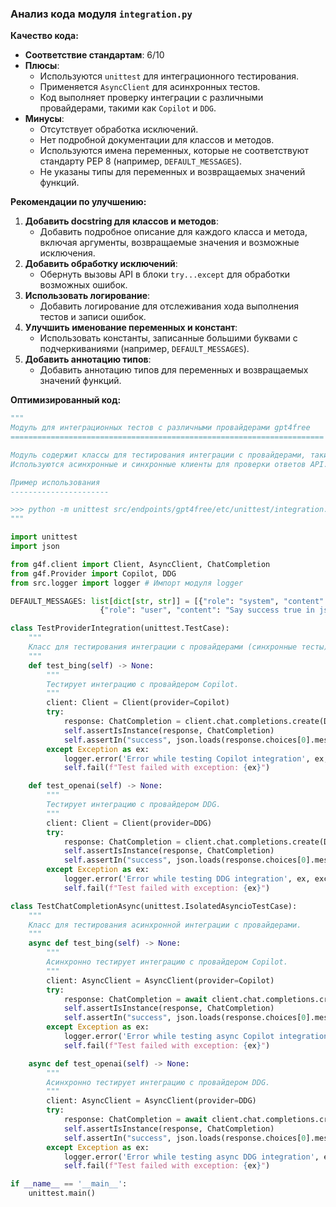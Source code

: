### **Анализ кода модуля `integration.py`**

**Качество кода:**

- **Соответствие стандартам**: 6/10
- **Плюсы**:
    - Используются `unittest` для интеграционного тестирования.
    - Применяется `AsyncClient` для асинхронных тестов.
    - Код выполняет проверку интеграции с различными провайдерами, такими как `Copilot` и `DDG`.
- **Минусы**:
    - Отсутствует обработка исключений.
    - Нет подробной документации для классов и методов.
    - Используются имена переменных, которые не соответствуют стандарту PEP 8 (например, `DEFAULT_MESSAGES`).
    - Не указаны типы для переменных и возвращаемых значений функций.

**Рекомендации по улучшению:**

1.  **Добавить docstring для классов и методов**:
    - Добавить подробное описание для каждого класса и метода, включая аргументы, возвращаемые значения и возможные исключения.
2.  **Добавить обработку исключений**:
    - Обернуть вызовы API в блоки `try...except` для обработки возможных ошибок.
3.  **Использовать логирование**:
    - Добавить логирование для отслеживания хода выполнения тестов и записи ошибок.
4.  **Улучшить именование переменных и констант**:
    - Использовать константы, записанные большими буквами с подчеркиваниями (например, `DEFAULT_MESSAGES`).
5.  **Добавить аннотацию типов**:
    - Добавить аннотацию типов для переменных и возвращаемых значений функций.

**Оптимизированный код:**

```python
"""
Модуль для интеграционных тестов с различными провайдерами gpt4free
======================================================================

Модуль содержит классы для тестирования интеграции с провайдерами, такими как Copilot и DDG.
Используются асинхронные и синхронные клиенты для проверки ответов API.

Пример использования
----------------------

>>> python -m unittest src/endpoints/gpt4free/etc/unittest/integration.py
"""

import unittest
import json

from g4f.client import Client, AsyncClient, ChatCompletion
from g4f.Provider import Copilot, DDG
from src.logger import logger # Импорт модуля logger

DEFAULT_MESSAGES: list[dict[str, str]] = [{"role": "system", "content": 'Response in json, Example: {"success": false}'},
                    {"role": "user", "content": "Say success true in json"}]

class TestProviderIntegration(unittest.TestCase):
    """
    Класс для тестирования интеграции с провайдерами (синхронные тесты).
    """
    def test_bing(self) -> None:
        """
        Тестирует интеграцию с провайдером Copilot.
        """
        client: Client = Client(provider=Copilot)
        try:
            response: ChatCompletion = client.chat.completions.create(DEFAULT_MESSAGES, "", response_format={"type": "json_object"})
            self.assertIsInstance(response, ChatCompletion)
            self.assertIn("success", json.loads(response.choices[0].message.content))
        except Exception as ex:
            logger.error('Error while testing Copilot integration', ex, exc_info=True)
            self.fail(f"Test failed with exception: {ex}")

    def test_openai(self) -> None:
        """
        Тестирует интеграцию с провайдером DDG.
        """
        client: Client = Client(provider=DDG)
        try:
            response: ChatCompletion = client.chat.completions.create(DEFAULT_MESSAGES, "", response_format={"type": "json_object"})
            self.assertIsInstance(response, ChatCompletion)
            self.assertIn("success", json.loads(response.choices[0].message.content))
        except Exception as ex:
            logger.error('Error while testing DDG integration', ex, exc_info=True)
            self.fail(f"Test failed with exception: {ex}")

class TestChatCompletionAsync(unittest.IsolatedAsyncioTestCase):
    """
    Класс для тестирования асинхронной интеграции с провайдерами.
    """
    async def test_bing(self) -> None:
        """
        Асинхронно тестирует интеграцию с провайдером Copilot.
        """
        client: AsyncClient = AsyncClient(provider=Copilot)
        try:
            response: ChatCompletion = await client.chat.completions.create(DEFAULT_MESSAGES, "", response_format={"type": "json_object"})
            self.assertIsInstance(response, ChatCompletion)
            self.assertIn("success", json.loads(response.choices[0].message.content))
        except Exception as ex:
            logger.error('Error while testing async Copilot integration', ex, exc_info=True)
            self.fail(f"Test failed with exception: {ex}")

    async def test_openai(self) -> None:
        """
        Асинхронно тестирует интеграцию с провайдером DDG.
        """
        client: AsyncClient = AsyncClient(provider=DDG)
        try:
            response: ChatCompletion = await client.chat.completions.create(DEFAULT_MESSAGES, "", response_format={"type": "json_object"})
            self.assertIsInstance(response, ChatCompletion)
            self.assertIn("success", json.loads(response.choices[0].message.content))
        except Exception as ex:
            logger.error('Error while testing async DDG integration', ex, exc_info=True)
            self.fail(f"Test failed with exception: {ex}")

if __name__ == '__main__':
    unittest.main()
```